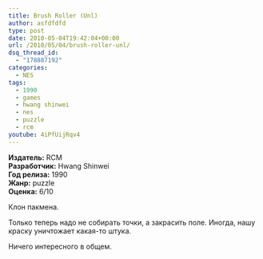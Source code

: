 ```yaml
---
title: Brush Roller (Unl)
author: asfdfdfd
type: post
date: 2010-05-04T19:42:04+00:00
url: /2010/05/04/brush-roller-unl/
dsq_thread_id:
  - "178887192"
categories:
  - NES
tags:
  - 1990
  - games
  - hwang shinwei
  - nes
  - puzzle
  - rcm
youtube: 4iPfUijRqv4
---
```

**Издатель:** RCM  
**Разработчик:** Hwang Shinwei  
**Год релиза:** 1990  
**Жанр:** puzzle  
**Оценка:** 6/10

Клон пакмена.

<!--more-->

Только теперь надо не собирать точки, а закрасить поле. Иногда, нашу краску уничтожает какая-то штука.

Ничего интересного в общем.
